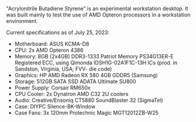 "Acrylonitrile Butadiene Styrene" is an experimental workstation desktop. It was built mainly to test the use of AMD Opteron processors in a workstation environment.

Current specifications as of July 25, 2023:

- Motherboard: ASUS KCMA-D8
- CPU: 2x AMD Opteron 4386
- Memory: 8GB (2x4GB) DDR3-1333 Patriot Memory PS34G13ER-E Registered ECC, using Qimonda IDSH1G-02A1F1C-13H ICs (prod. in Sandston, Virginia, USA; FVV- die code)
- Graphics: HP AMD Radeon RX 580 4GB GDDR5 (Samsung)
- Storage: 512GB SATA SSD ADATA Ultimate SU800
- Power Supply: Corsair RM650x
- CPU Cooler: 2x Dynatron AMD C32 2U coolers
- Audio: Creative/Ensoniq CT5880 SoundBlaster 32 (SigmaTel)
- Case: DIYPC Silence-BK-Window
- Case Fans: 3x 120mm Protechnic Magic MGT12012ZB-W25
